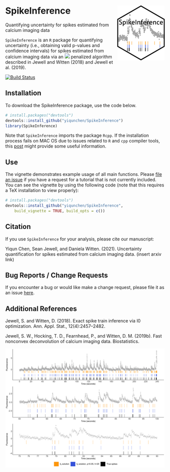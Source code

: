 # SpikeInference <img src="spike_inference_hex.png" align="right" width="150px"/>
Quantifying uncertainty for spikes estimated from calcium imaging data

`SpikeInference` is an `R` package for quantifying uncertainty (i.e., obtaining valid p-values and confidence intervals) for spikes estimated from calcium imaging data via an <img src="https://render.githubusercontent.com/render/math?math=\ell_0"> penalized algorithm described in Jewell and Witten (2018) and Jewell et al. (2019).

[![Build Status](https://travis-ci.com/yiqunchen/SpikeInference.svg?token=quzzuXpzUN1XM57uHTXX&branch=main)](https://travis-ci.com/yiqunchen/SpikeInference)

## Installation

To download the SpikeInference package, use the code below.
``` r
# install.packages("devtools")
devtools::install_github("yiqunchen/SpikeInference")
library(SpikeInference)
```

Note that `SpikeInference` imports the package `Rcpp`. If the installation process fails on MAC OS due to issues related to `R` and `cpp` compiler tools, this [post](https://thecoatlessprofessor.com/programming/cpp/r-compiler-tools-for-rcpp-on-macos/) might provide some useful information.

## Use

The vignette demonstrates example usage of all main functions. Please [file an issue](https://github.com/yiqunchen/SpikeInference/issues) if you have a request for a tutorial that is not currently included. You can see the vignette by using the following code (note that this requires a TeX installation to view properly):
``` r
# install.packages("devtools")
devtools::install_github("yiqunchen/SpikeInference", 
	build_vignette = TRUE, build_opts = c())
```

## Citation

If you use `SpikeInference` for your analysis, please cite our manuscript:

Yiqun Chen, Sean Jewell, and Daniela Witten. (2021). Uncertainty quantification for
spikes estimated from calcium imaging data. (insert arxiv link)

## Bug Reports / Change Requests

If you encounter a bug or would like make a change request, please file it as an issue [here](https://github.com/yiqunchen/SpikeInference/issues).

## Additional References
Jewell, S. and Witten, D. (2018). Exact spike train inference via l0 optimization. Ann. Appl. Stat., 12(4):2457–2482.

Jewell, S. W., Hocking, T. D., Fearnhead, P., and Witten, D. M. (2019b). Fast nonconvex deconvolution of calcium imaging data. Biostatistics.

![](https://github.com/yiqunchen/SpikeInference/blob/main/man/figures/combined_plot_exp_7_cell_29_paper_example.png)

